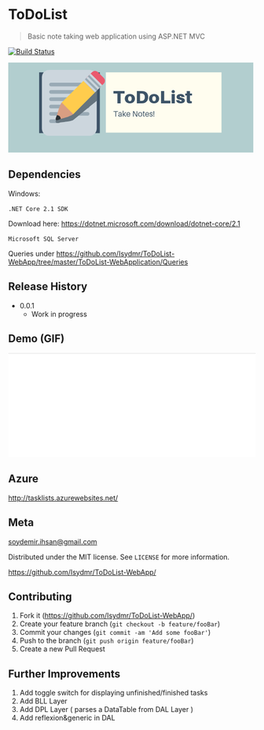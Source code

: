 # ToDoList
> Basic note taking web application using ASP.NET MVC 

[![Build Status](https://travis-ci.org/dwyl/esta.svg?branch=master)](https://travis-ci.org/dwyl/esta)
 
![](logo.png)

## Dependencies

Windows:

```
.NET Core 2.1 SDK 
```
Download here: https://dotnet.microsoft.com/download/dotnet-core/2.1

```
Microsoft SQL Server
```
Queries under https://github.com/Isydmr/ToDoList-WebApp/tree/master/ToDoList-WebApplication/Queries

## Release History

* 0.0.1
    * Work in progress

## Demo (GIF)

![](demo.gif)

## Azure 

http://tasklists.azurewebsites.net/

## Meta

soydemir.ihsan@gmail.com

Distributed under the MIT license. See ``LICENSE`` for more information.

[<https://github.com/Isydmr/ToDoList-WebApp/>](https://github.com/Isydmr/)

## Contributing

1. Fork it (<https://github.com/Isydmr/ToDoList-WebApp/>)
2. Create your feature branch (`git checkout -b feature/fooBar`)
3. Commit your changes (`git commit -am 'Add some fooBar'`)
4. Push to the branch (`git push origin feature/fooBar`)
5. Create a new Pull Request

## Further Improvements

1. Add toggle switch for displaying unfinished/finished tasks
2. Add BLL Layer 
3. Add DPL Layer ( parses a DataTable from DAL Layer )
4. Add reflexion&generic in DAL
